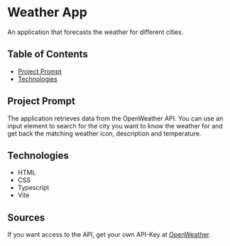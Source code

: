 # **Weather App**

An application that forecasts the weather for different cities.

## Table of Contents

- [Project Prompt](#project-prompt)
- [Technologies](#technologies)

## Project Prompt

The application retrieves data from the OpenWeather API. You can use an input element to search for the city you want to know the weather for and get back the matching weather icon, description and temperature.

## Technologies

- HTML
- CSS
- Typescript
- Vite

## Sources

If you want access to the API, get your own API-Key at [OpenWeather](https://openweathermap.org/).
